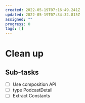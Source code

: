```yaml
---
created: 2022-05-19T07:16:49.241Z
updated: 2022-05-19T07:34:32.815Z
assigned: ""
progress: 0
tags: []
---
```


# Clean up

## Sub-tasks

- [ ] Use composition API
- [ ] type PodcastDetail
- [ ] Extract Constants
